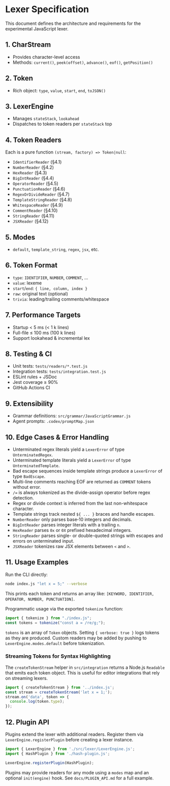 # Lexer Specification

This document defines the architecture and requirements for the experimental JavaScript lexer.

## 1. CharStream <a name="charstream"></a>
- Provides character-level access  
- Methods: `current()`, `peek(offset)`, `advance()`, `eof()`, `getPosition()`

## 2. Token <a name="token"></a>
- Rich object: `type`, `value`, `start`, `end`, `toJSON()`

## 3. LexerEngine <a name="lexerengine"></a>
- Manages `stateStack`, `lookahead`
- Dispatches to token readers per `stateStack` top

## 4. Token Readers <a name="readers"></a>
Each is a pure function `(stream, factory) => Token|null`:
- `IdentifierReader` (§4.1)
- `NumberReader` (§4.2)
- `HexReader` (§4.3)
- `BigIntReader` (§4.4)
- `OperatorReader` (§4.5)
- `PunctuationReader` (§4.6)
- `RegexOrDivideReader` (§4.7)
- `TemplateStringReader` (§4.8)
- `WhitespaceReader` (§4.9)
- `CommentReader` (§4.10)
- `StringReader` (§4.11)
- `JSXReader` (§4.12)

## 5. Modes <a name="modes"></a>
- `default`, `template_string`, `regex`, `jsx`, etc.

## 6. Token Format <a name="format"></a>
- `type`: `IDENTIFIER`, `NUMBER`, `COMMENT`, …  
- `value`: lexeme  
- `start`/`end`: `{ line, column, index }`  
- `raw`: original text (optional)  
- `trivia`: leading/trailing comments/whitespace  

## 7. Performance Targets <a name="perf"></a>
- Startup < 5 ms (< 1 k lines)  
- Full-file ≤ 100 ms (100 k lines)  
- Support lookahead & incremental lex  

## 8. Testing & CI <a name="ci"></a>
- Unit tests: `tests/readers/*.test.js`  
- Integration tests: `tests/integration.test.js`  
- ESLint rules + JSDoc  
- Jest coverage ≥ 90%  
- GitHub Actions CI  

## 9. Extensibility <a name="ext"></a>
- Grammar definitions: `src/grammar/JavaScriptGrammar.js`
- Agent prompts: `.codex/promptMap.json`

## 10. Edge Cases & Error Handling <a name="edge"></a>
- Unterminated regex literals yield a `LexerError` of type `UnterminatedRegex`.
- Unterminated template literals yield a `LexerError` of type `UnterminatedTemplate`.
- Bad escape sequences inside template strings produce a `LexerError` of type `BadEscape`.
- Multi-line comments reaching EOF are returned as `COMMENT` tokens without error.
- `/=` is always tokenized as the divide-assign operator before regex detection.
- Regex or divide context is inferred from the last non-whitespace character.
- Template strings track nested `${ ... }` braces and handle escapes.
- `NumberReader` only parses base‑10 integers and decimals.
- `BigIntReader` parses integer literals with a trailing `n`.
- `HexReader` parses `0x` or `0X` prefixed hexadecimal integers.
- `StringReader` parses single- or double-quoted strings with escapes and errors on unterminated input.
- `JSXReader` tokenizes raw JSX elements between `<` and `>`.

## 11. Usage Examples <a name="examples"></a>
Run the CLI directly:
```bash
node index.js "let x = 5;" --verbose
```
This prints each token and returns an array like:
`[KEYWORD, IDENTIFIER, OPERATOR, NUMBER, PUNCTUATION]`.

Programmatic usage via the exported `tokenize` function:
```javascript
import { tokenize } from "./index.js";
const tokens = tokenize("const a = /re/g;");
```
`tokens` is an array of `Token` objects. Setting `{ verbose: true }` logs tokens as they are produced. Custom readers may be added by pushing to `LexerEngine.modes.default` before tokenization.

### Streaming Tokens for Syntax Highlighting

The `createTokenStream` helper in `src/integration` returns a Node.js `Readable`
that emits each token object. This is useful for editor integrations that rely
on streaming lexers.

```javascript
import { createTokenStream } from '../index.js';
const stream = createTokenStream('let x = 1;');
stream.on('data', token => {
  console.log(token.type);
});
```

## 12. Plugin API <a name="plugin"></a>
Plugins extend the lexer with additional readers. Register them via
`LexerEngine.registerPlugin` before creating a lexer instance.

```javascript
import { LexerEngine } from './src/lexer/LexerEngine.js';
import { HashPlugin } from './hash-plugin.js';

LexerEngine.registerPlugin(HashPlugin);
```

Plugins may provide readers for any mode using a `modes` map and an optional
`init(engine)` hook. See `docs/PLUGIN_API.md` for a full example.
